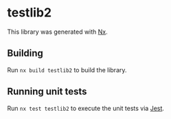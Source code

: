 # testlib2

This library was generated with [Nx](https://nx.dev).

## Building

Run `nx build testlib2` to build the library.

## Running unit tests

Run `nx test testlib2` to execute the unit tests via [Jest](https://jestjs.io).
